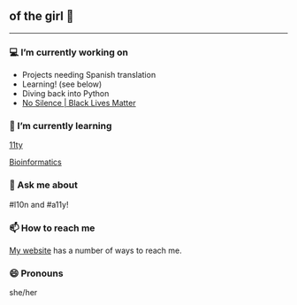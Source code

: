 ## of the girl 💖

---

### 💻 I’m currently working on 
- Projects needing Spanish translation
- Learning! (see below)
- Diving back into Python
- [No Silence | Black Lives Matter](https://nosilence.space/)

### 🌱 I’m currently learning 
[11ty](https://www.11ty.dev/)

[Bioinformatics](https://www.coursera.org/learn/bioinformatics/home/welcome)

### 💬 Ask me about 
#l10n and #a11y!

### 📫 How to reach me
[My website](http://natalieastroud.com/) has a number of ways to reach me. 

### 😄 Pronouns
she/her

<!--### 🎧 Listening to:
{% include spotifySong.html id="0IqrBjsS2wToMuIJgZjur7" %}-->
